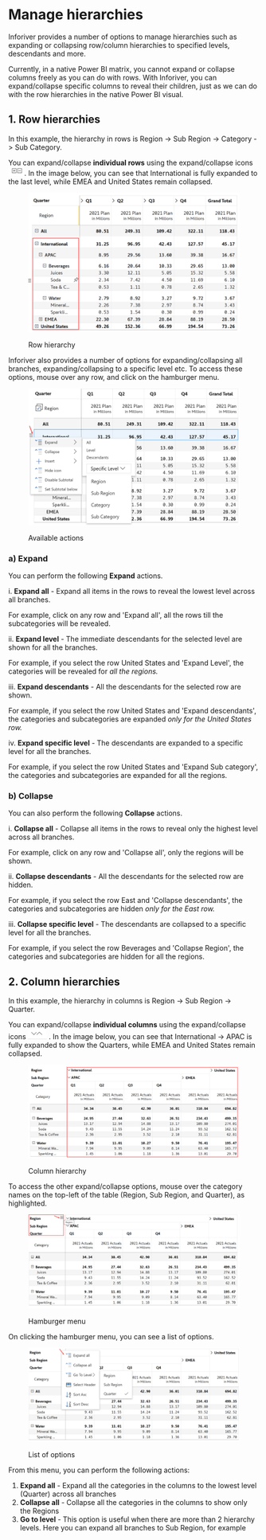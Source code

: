 # Manage hierarchies

Inforiver provides a number of options to manage hierarchies such as expanding or collapsing row/column hierarchies to specified levels, descendants and more.&#x20;

Currently, in a native Power BI matrix, you cannot expand or collapse columns freely as you can do with rows. With Inforiver, you can expand/collapse specific columns to reveal their children, just as we can do with the row hierarchies in the native Power BI visual.

## 1. Row hierarchies

In this example, the hierarchy in rows is Region -> Sub Region -> Category -> Sub Category.

You can expand/collapse **individual rows** using the expand/collapse icons![](<../../.gitbook/assets/image (2) (3).png>). In the image below, you can see that International is fully expanded to the last level, while EMEA and United States remain collapsed.&#x20;

<figure><img src="../../.gitbook/assets/RowHierarchy.png" alt=""><figcaption><p>Row hierarchy</p></figcaption></figure>

Inforiver also provides a number of options for expanding/collapsing all branches, expanding/collapsing to a specific level etc. To access these options, mouse over any row, and click on the hamburger menu.&#x20;

<figure><img src="../../.gitbook/assets/List of Options.png" alt=""><figcaption><p>Available actions</p></figcaption></figure>

### a) Expand

You can perform the following **Expand** actions.

i. **Expand all** - Expand all items in the rows to reveal the lowest level across all branches.

For example, click on any row and 'Expand all', all the rows till the subcategories will be revealed.

ii. **Expand level** - The immediate descendants for the selected level are shown for all the branches.&#x20;

For example, if you select the row United States and 'Expand Level', the categories will be revealed for _all the regions._

iii. **Expand descendants** - All the descendants for the selected row are shown.&#x20;

For example, if you select the row United States and 'Expand descendants', the categories and subcategories are expanded _only for the United States row._

iv. **Expand specific level** - The descendants are expanded to a specific level for all the branches.&#x20;

For example, if you select the row United States and 'Expand Sub category', the categories and subcategories are expanded for all the regions.

### b) Collapse

You can also perform the following **Collapse** actions.

i. **Collapse all** - Collapse all items in the rows to reveal only the highest level across all branches.

For example, click on any row and 'Collapse all', only the regions will be shown.

ii. **Collapse descendants** - All the descendants for the selected row are hidden.&#x20;

For example, if you select the row East and 'Collapse descendants', the categories and subcategories are hidden _only for the East row._

iii. **Collapse specific level** - The descendants are collapsed to a specific level for all the branches.&#x20;

For example, if you select the row Beverages and 'Collapse Region', the categories and subcategories are hidden for all the regions.

## 2. Column hierarchies

In this example, the hierarchy in columns is Region -> Sub Region -> Quarter.

You can expand/collapse **individual columns** using the expand/collapse icons <img src="../../.gitbook/assets/image (17).png" alt="" data-size="line"> . In the image below, you can see that International -> APAC is fully expanded to show the Quarters, while EMEA and United States remain collapsed.&#x20;

<figure><img src="../../.gitbook/assets/ColumnHierarchy.png" alt=""><figcaption><p>Column hierarchy</p></figcaption></figure>

To access the other expand/collapse options, mouse over the category names on the top-left of the table (Region, Sub Region, and Quarter), as highlighted.

<figure><img src="../../.gitbook/assets/Hamburger MenuC.png" alt=""><figcaption><p>Hamburger menu</p></figcaption></figure>

On clicking the hamburger menu, you can see a list of options.

<figure><img src="../../.gitbook/assets/List of OptionsC.png" alt=""><figcaption><p>List of options</p></figcaption></figure>

From this menu, you can perform the following actions:

1. **Expand all** - Expand all the categories in the columns to the lowest level (Quarter) across all branches
2. **Collapse all** - Collapse all the categories in the columns to show only the Regions
3. **Go to level** - This option is useful when there are more than 2 hierarchy levels. Here you can expand all branches to Sub Region, for example
